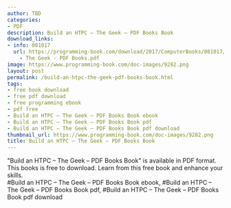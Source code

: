 ```yaml
---
author: TBD
categories:
- PDF
description: Build an HTPC – The Geek – PDF Books Book
download_links:
- info: 081017
  url: https://programming-book.com/download/2017/ComputerBooks/081017/Build an HTPC
    - The Geek - PDF Books.pdf
image: https://www.programming-book.com/doc-images/9282.png
layout: post
permalink: /build-an-htpc-the-geek-pdf-books-book.html
tags:
- free book download
- free pdf download
- free programming ebook
- pdf free
- Build an HTPC – The Geek – PDF Books Book ebook
- Build an HTPC – The Geek – PDF Books Book pdf
- Build an HTPC – The Geek – PDF Books Book pdf download
thumbnail_url: https://www.programming-book.com/doc-images/9282.png
title: Build an HTPC – The Geek – PDF Books Book
---
```


 
<div class="item-desc text-justify">
  "Build an HTPC – The Geek – PDF Books Book" is available in PDF format. This books is free to download. Learn from this free book and enhance your skills.
  <br>
  #Build an HTPC – The Geek – PDF Books Book ebook, #Build an HTPC – The Geek – PDF Books Book pdf, #Build an HTPC – The Geek – PDF Books Book pdf download
</div>